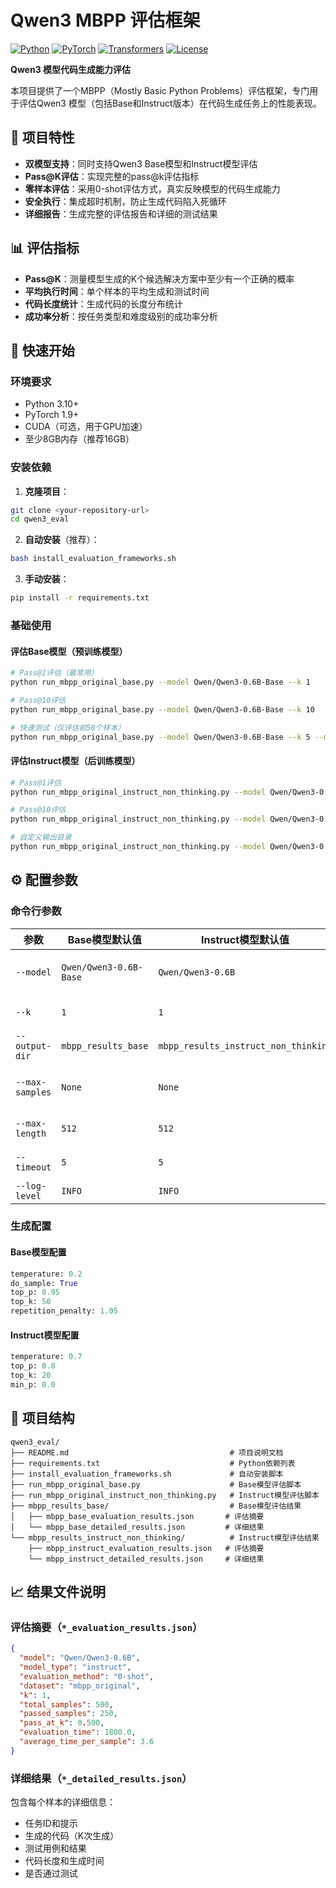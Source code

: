 # Qwen3 MBPP 评估框架

[![Python](https://img.shields.io/badge/Python-3.10+-blue.svg)](https://www.python.org/downloads/)
[![PyTorch](https://img.shields.io/badge/PyTorch-1.9+-red.svg)](https://pytorch.org/)
[![Transformers](https://img.shields.io/badge/🤗%20Transformers-4.20+-yellow.svg)](https://huggingface.co/transformers/)
[![License](https://img.shields.io/badge/License-MIT-green.svg)](LICENSE)

**Qwen3 模型代码生成能力评估**

本项目提供了一个MBPP（Mostly Basic Python Problems）评估框架，专门用于评估Qwen3 模型（包括Base和Instruct版本）在代码生成任务上的性能表现。

## 🎯 项目特性

- **双模型支持**：同时支持Qwen3 Base模型和Instruct模型评估
- **Pass@K评估**：实现完整的pass@k评估指标
- **零样本评估**：采用0-shot评估方式，真实反映模型的代码生成能力
- **安全执行**：集成超时机制，防止生成代码陷入死循环
- **详细报告**：生成完整的评估报告和详细的测试结果

## 📊 评估指标

- **Pass@K**：测量模型生成的K个候选解决方案中至少有一个正确的概率
- **平均执行时间**：单个样本的平均生成和测试时间
- **代码长度统计**：生成代码的长度分布统计
- **成功率分析**：按任务类型和难度级别的成功率分析

## 🚀 快速开始

### 环境要求

- Python 3.10+
- PyTorch 1.9+
- CUDA（可选，用于GPU加速）
- 至少8GB内存（推荐16GB）

### 安装依赖

1. **克隆项目**：
```bash
git clone <your-repository-url>
cd qwen3_eval
```

2. **自动安装**（推荐）：
```bash
bash install_evaluation_frameworks.sh
```

3. **手动安装**：
```bash
pip install -r requirements.txt
```

### 基础使用

#### 评估Base模型（预训练模型）

```bash
# Pass@1评估（最常用）
python run_mbpp_original_base.py --model Qwen/Qwen3-0.6B-Base --k 1

# Pass@10评估
python run_mbpp_original_base.py --model Qwen/Qwen3-0.6B-Base --k 10

# 快速测试（仅评估前50个样本）
python run_mbpp_original_base.py --model Qwen/Qwen3-0.6B-Base --k 5 --max-samples 50
```

#### 评估Instruct模型（后训练模型）

```bash
# Pass@1评估
python run_mbpp_original_instruct_non_thinking.py --model Qwen/Qwen3-0.6B --k 1

# Pass@10评估
python run_mbpp_original_instruct_non_thinking.py --model Qwen/Qwen3-0.6B --k 10

# 自定义输出目录
python run_mbpp_original_instruct_non_thinking.py --model Qwen/Qwen3-0.6B --k 1 --output-dir custom_results
```

## ⚙️ 配置参数

### 命令行参数

| 参数 | Base模型默认值 | Instruct模型默认值 | 说明 |
|------|----------------|-------------------|------|
| `--model` | `Qwen/Qwen3-0.6B-Base` | `Qwen/Qwen3-0.6B` | 模型路径或HuggingFace模型名 |
| `--k` | `1` | `1` | Pass@K评估中的K值 |
| `--output-dir` | `mbpp_results_base` | `mbpp_results_instruct_non_thinking` | 结果输出目录 |
| `--max-samples` | `None` | `None` | 最大评估样本数（用于测试） |
| `--max-length` | `512` | `512` | 最大生成token数量 |
| `--timeout` | `5` | `5` | 代码执行超时时间（秒） |
| `--log-level` | `INFO` | `INFO` | 日志级别 |

### 生成配置

#### Base模型配置
```python
temperature: 0.2
do_sample: True
top_p: 0.95
top_k: 50
repetition_penalty: 1.05
```

#### Instruct模型配置
```python
temperature: 0.7
top_p: 0.8
top_k: 20
min_p: 0.0
```

## 📁 项目结构

```
qwen3_eval/
├── README.md                                    # 项目说明文档
├── requirements.txt                             # Python依赖列表
├── install_evaluation_frameworks.sh             # 自动安装脚本
├── run_mbpp_original_base.py                    # Base模型评估脚本
├── run_mbpp_original_instruct_non_thinking.py   # Instruct模型评估脚本
├── mbpp_results_base/                           # Base模型评估结果
│   ├── mbpp_base_evaluation_results.json       # 评估摘要
│   └── mbpp_base_detailed_results.json         # 详细结果
└── mbpp_results_instruct_non_thinking/          # Instruct模型评估结果
    ├── mbpp_instruct_evaluation_results.json   # 评估摘要
    └── mbpp_instruct_detailed_results.json     # 详细结果
```

## 📈 结果文件说明

### 评估摘要（`*_evaluation_results.json`）

```json
{
  "model": "Qwen/Qwen3-0.6B",
  "model_type": "instruct",
  "evaluation_method": "0-shot",
  "dataset": "mbpp_original",
  "k": 1,
  "total_samples": 500,
  "passed_samples": 250,
  "pass_at_k": 0.500,
  "evaluation_time": 1800.0,
  "average_time_per_sample": 3.6
}
```

### 详细结果（`*_detailed_results.json`）

包含每个样本的详细信息：
- 任务ID和提示
- 生成的代码（K次生成）
- 测试用例和结果
- 代码长度和生成时间
- 是否通过测试
